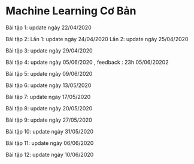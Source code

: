 # Machine Learning Cơ Bản

Bài tập 1: update ngày 22/04/2020

Bài tập 2: Lần 1: update ngày 24/04/2020
           Lần 2: update ngày 25/04/2020
           
Bài tập 3: update ngày 29/04/2020

Bài tập 4: update ngày 05/06/2020 , feedback : 23h 05/06/20202

Bài tập 5: update ngày 09/06/2020

Bài tập 6: update ngày 13/05/2020

Bài tập 7: update ngày 17/05/2020

Bài tập 8: update ngày 20/05/2020

Bài tập 9: update ngày 27/05/2020

Bài tập 10: update ngày 31/05/2020

Bài tập 11: update ngày 06/06/2020

Bài tập 12: update ngày 10/06/2020